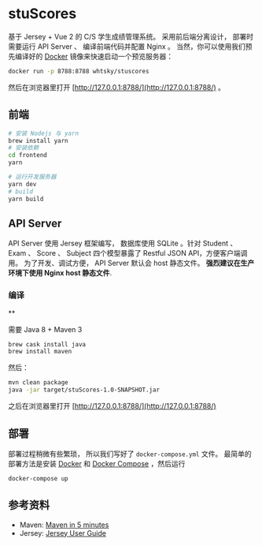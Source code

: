 # stuScores

基于 Jersey + Vue 2 的 C/S 学生成绩管理系统。
采用前后端分离设计， 部署时需要运行 API Server 、 编译前端代码并配置 Nginx 。
当然，你可以使用我们预先编译好的 [Docker]((https://docs.docker.com/engine/installation/)) 镜像来快速启动一个预览服务器：
```bash
docker run -p 8788:8788 whtsky/stuscores
```

然后在浏览器里打开 [http://127.0.0.1:8788/](http://127.0.0.1:8788/) 。


## 前端
```bash
# 安装 Nodejs 与 yarn
brew install yarn
# 安装依赖
cd frontend
yarn

# 运行开发服务器
yarn dev
# build
yarn build
```


## API Server
API Server 使用 Jersey 框架编写， 数据库使用 SQLite 。针对 Student 、 Exam 、 Score 、 Subject 四个模型暴露了 Restful JSON API，方便客户端调用。
为了开发、调试方便， API Server 默认会 host 静态文件。 **强烈建议在生产环境下使用 Nginx host 静态文件**.

### 编译

** 

需要 Java 8 + Maven 3

```bash
brew cask install java
brew install maven
```

然后：

```bash
mvn clean package
java -jar target/stuScores-1.0-SNAPSHOT.jar
```
之后在浏览器里打开 [http://127.0.0.1:8788/](http://127.0.0.1:8788/)

## 部署
部署过程稍微有些繁琐， 所以我们写好了 `docker-compose.yml` 文件。 最简单的部署方法是安装 [Docker](https://docs.docker.com/engine/installation/) 和 [Docker Compose](https://docs.docker.com/compose/install/) ，然后运行
```bash
docker-compose up
```


## 参考资料

+ Maven: [Maven in 5 minutes](http://maven.apache.org/guides/getting-started/maven-in-five-minutes.html)
+ Jersey: [Jersey User Guide](https://jersey.java.net/documentation/latest/index.html)